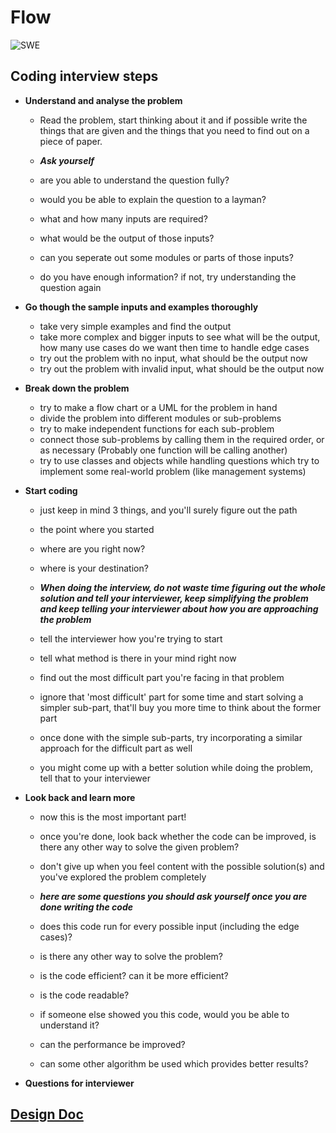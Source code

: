 # Flow

![SWE](https://images.pexels.com/photos/3184460/pexels-photo-3184460.jpeg?auto=compress&cs=tinysrgb&dpr=2&h=750&w=1260)

## Coding interview steps


+ **Understand and analyse the problem**
    * Read the problem, start thinking about it and if possible write the things that are given and the things that you need to find out on a piece of paper.

    * ***Ask yourself***
    * are you able to understand the question fully?
    * would you be able to explain the question to a layman?
    * what and how many inputs are required?
    * what would be the output of those inputs?
    * can you seperate out some modules or parts of those inputs?
    * do you have enough information? if not, try understanding the question again

+ **Go though the sample inputs and examples thoroughly**
    * take very simple examples and find the output
    * take more complex and bigger inputs to see what will be the output, how many use cases do we want then time to handle edge cases
    * try out the problem with no input, what should be the output now
    * try out the problem with invalid input, what should be the output now

+ **Break down the problem**
    * try to make a flow chart or a UML for the problem in hand
    * divide the problem into different modules or sub-problems
    * try to make independent functions for each sub-problem
    * connect those sub-problems by calling them in the required order, or as necessary (Probably one function will be calling another)
    * try to use classes and objects while handling questions which try to implement some real-world problem (like management systems)

+ **Start coding**
    * just keep in mind 3 things, and you'll surely figure out the path
    * the point where you started
    * where are you right now?
    * where is your destination?

    * ***When doing the interview, do not waste time figuring out the whole solution and tell your interviewer, keep simplifying the problem and keep telling your interviewer about how you are approaching the problem***
    * tell the interviewer how you're trying to start
    * tell what method is there in your mind right now
    * find out the most difficult part you're facing in that problem
    * ignore that 'most difficult' part for some time and start solving a simpler sub-part, that'll buy you more time to think about the former part
    * once done with the simple sub-parts, try incorporating a similar approach for the difficult part as well
    * you might come up with a better solution while doing the problem, tell that to your interviewer

+ **Look back and learn more**
    * now this is the most important part!
    * once you're done, look back whether the code can be improved, is there any other way to solve the given problem?
    * don't give up when you feel content with the possible solution(s) and  you've explored the problem completely

    * ***here are some questions you should ask yourself once you are done writing the code***
    * does this code run for every possible input (including the edge cases)?
    * is there any other way to solve the problem?
    * is the code efficient? can it be more efficient?
    * is the code readable?
    * if someone else showed you this code, would you be able to understand it?
    * can the performance be improved?
    * can some other algorithm be used which provides better results?

+ **Questions for interviewer**

## [Design Doc](https://docs.google.com/document/d/1UWAU-H2d7z-JwiDMZHgbUTnvJeZalqli03XE3Qs96Z4/edit?usp=sharing)
